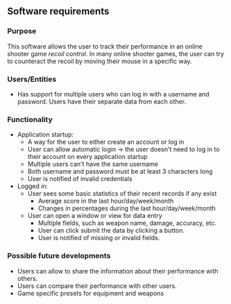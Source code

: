## Software requirements

### Purpose

This software allows the user to track their performance in an online shooter game _recoil control_. In many online shooter games, the user can try to counteract the recoil by moving their mouse in a specific way.

### Users/Entities
- Has support for multiple users who can log in with a username and password. Users have their separate data from each other.

### Functionality
- Application startup:
	- A way for the user to either create an account or log in
	- User can allow automatic login -> the user doesn't need to log in to their account on every application startup
	- Multiple users can't have the same username
	- Both username and password must be at least 3 characters long
	- User is notified of invalid credentials
- Logged in:
	- User sees some basic statistics of their recent records if any exist
		- Average score in the last hour/day/week/month
		- Changes in percentages during the last hour/day/week/month
	- User can open a window or view for data entry
		- Multiple fields, such as weapon name, damage, accuracy, etc.
		- User can click submit the data by clicking a button.
		- User is notified of missing or invalid fields.


### Possible future developments
- Users can allow to share the information about their performance with others.
- Users can compare their performance with other users.
- Game specific presets for equipment and weapons
